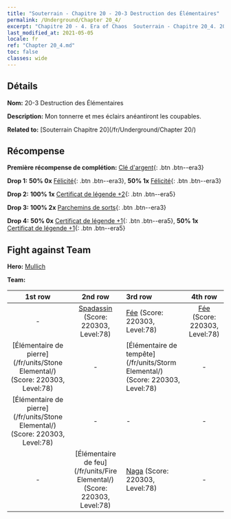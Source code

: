 ```yaml
---
title: "Souterrain - Chapitre 20 - 20-3 Destruction des Élémentaires"
permalink: /Underground/Chapter 20_4/
excerpt: "Chapitre 20 - 4. Era of Chaos  Souterrain - Chapitre 20_4. 20-3 Destruction des Élémentaires"
last_modified_at: 2021-05-05
locale: fr
ref: "Chapter 20_4.md"
toc: false
classes: wide
---
```


## Détails

 **Nom:** 20-3 Destruction des Élémentaires

 **Description:** Mon tonnerre et mes éclairs anéantiront les coupables.

 **Related to:** [Souterrain Chapitre 20](/fr/Underground/Chapter 20/)

## Récompense

 **Première récompense de complétion:** [Clé d'argent](/ItemsFR/con_693/){: .btn .btn--era3}

 **Drop 1:** **50% 0x** [Félicité](/ItemsFR/her_424/){: .btn .btn--era3}, **50% 1x** [Félicité](/ItemsFR/her_424/){: .btn .btn--era3}

 **Drop 2:** **100% 1x** [Certificat de légende +2](/ItemsFR/mat_81/){: .btn .btn--era5}

 **Drop 3:** **100% 2x** [Parchemins de sorts](/ItemsFR/con_694/){: .btn .btn--era3}

 **Drop 4:** **50% 0x** [Certificat de légende +1](/ItemsFR/mat_74/){: .btn .btn--era5}, **50% 1x** [Certificat de légende +1](/ItemsFR/mat_74/){: .btn .btn--era5}


## Fight against Team
 **Hero:** [Mullich](/fr/heroes/Mullich/)

 **Team:**


  | 1st row | 2nd row | 3rd row | 4th row |
  |:----:|:----:|:----|:----:|
  | - | [Spadassin](/fr/units/Swordsman/) (Score: 220303, Level:78)  | [Fée](/fr/units/Sprite/) (Score: 220303, Level:78)  | [Fée](/fr/units/Sprite/) (Score: 220303, Level:78)  |
  | [Élémentaire de pierre](/fr/units/Stone Elemental/) (Score: 220303, Level:78)  | - | [Élémentaire de tempête](/fr/units/Storm Elemental/) (Score: 220303, Level:78)  | - |
  | [Élémentaire de pierre](/fr/units/Stone Elemental/) (Score: 220303, Level:78)  | - | - | - |
  | - | [Élémentaire de feu](/fr/units/Fire Elemental/) (Score: 220303, Level:78)  | [Naga](/fr/units/Naga/) (Score: 220303, Level:78)  | - |


